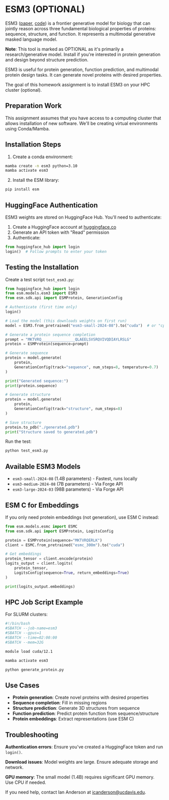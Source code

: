 # ESM3 (OPTIONAL)

ESM3 ([paper](https://www.science.org/doi/10.1126/science.ads0018), [code](https://github.com/evolutionaryscale/esm)) is a frontier generative model for biology that can jointly reason across three fundamental biological properties of proteins: sequence, structure, and function. It represents a multimodal generative masked language model.

**Note**: This tool is marked as OPTIONAL as it's primarily a research/generative model. Install if you're interested in protein generation and design beyond structure prediction.

ESM3 is useful for protein generation, function prediction, and multimodal protein design tasks. It can generate novel proteins with desired properties.

The goal of this homework assignment is to install ESM3 on your HPC cluster (optional).

## Preparation Work

This assignment assumes that you have access to a computing cluster that allows installation of new software. We'll be creating virtual environments using Conda/Mamba.

## Installation Steps

1. Create a conda environment:
```bash
mamba create -n esm3 python=3.10
mamba activate esm3
```

2. Install the ESM library:
```bash
pip install esm
```

## HuggingFace Authentication

ESM3 weights are stored on HuggingFace Hub. You'll need to authenticate:

1. Create a HuggingFace account at [huggingface.co](https://huggingface.co)
2. Generate an API token with "Read" permission
3. Authenticate:

```python
from huggingface_hub import login
login()  # Follow prompts to enter your token
```

## Testing the Installation

Create a test script `test_esm3.py`:

```python
from huggingface_hub import login
from esm.models.esm3 import ESM3
from esm.sdk.api import ESMProtein, GenerationConfig

# Authenticate (first time only)
login()

# Load the model (this downloads weights on first run)
model = ESM3.from_pretrained("esm3-small-2024-08").to("cuda")  # or "cpu"

# Generate a protein sequence completion
prompt = "MKTVRQ_______________QLAEELSVSRQVIVQDIAYLRSLG"
protein = ESMProtein(sequence=prompt)

# Generate sequence
protein = model.generate(
    protein,
    GenerationConfig(track="sequence", num_steps=8, temperature=0.7)
)

print("Generated sequence:")
print(protein.sequence)

# Generate structure
protein = model.generate(
    protein,
    GenerationConfig(track="structure", num_steps=8)
)

# Save structure
protein.to_pdb("./generated.pdb")
print("Structure saved to generated.pdb")
```

Run the test:
```bash
python test_esm3.py
```

## Available ESM3 Models

- `esm3-small-2024-08` (1.4B parameters) - Fastest, runs locally
- `esm3-medium-2024-08` (7B parameters) - Via Forge API
- `esm3-large-2024-03` (98B parameters) - Via Forge API

## ESM C for Embeddings

If you only need protein embeddings (not generation), use ESM C instead:

```python
from esm.models.esmc import ESMC
from esm.sdk.api import ESMProtein, LogitsConfig

protein = ESMProtein(sequence="MKTVRQERLK")
client = ESMC.from_pretrained("esmc_300m").to("cuda")

# Get embeddings
protein_tensor = client.encode(protein)
logits_output = client.logits(
    protein_tensor,
    LogitsConfig(sequence=True, return_embeddings=True)
)

print(logits_output.embeddings)
```

## HPC Job Script Example

For SLURM clusters:

```bash
#!/bin/bash
#SBATCH --job-name=esm3
#SBATCH --gpus=1
#SBATCH --time=02:00:00
#SBATCH --mem=32G

module load cuda/12.1

mamba activate esm3

python generate_protein.py
```

## Use Cases

- **Protein generation**: Create novel proteins with desired properties
- **Sequence completion**: Fill in missing regions
- **Structure prediction**: Generate 3D structures from sequence
- **Function prediction**: Predict protein function from sequence/structure
- **Protein embeddings**: Extract representations (use ESM C)

## Troubleshooting

**Authentication errors**: Ensure you've created a HuggingFace token and run `login()`.

**Download issues**: Model weights are large. Ensure adequate storage and network.

**GPU memory**: The small model (1.4B) requires significant GPU memory. Use CPU if needed.

If you need help, contact Ian Anderson at icanderson@ucdavis.edu.
